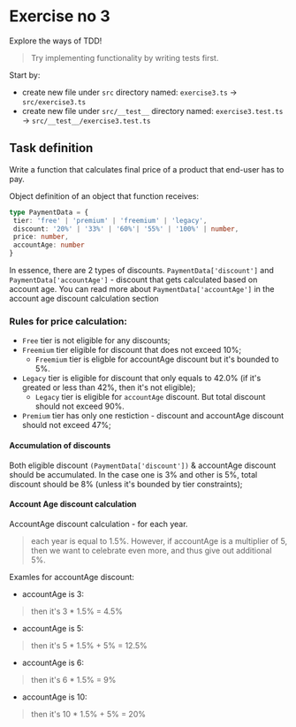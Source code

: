 # Exercise no 3

Explore the ways of TDD!

> Try implementing functionality by writing tests first.

Start by:
- create new file under `src` directory named: `exercise3.ts` -> `src/exercise3.ts`
- create new file under `src/__test__` directory named: `exercise3.test.ts` -> `src/__test__/exercise3.test.ts`

## Task definition

Write a function that calculates final price of a product that end-user has to pay. 

Object definition of an object that function receives:

```typescript
type PaymentData = {
 tier: 'free' | 'premium' | 'freemium' | 'legacy',
 discount: '20%' | '33%' | '60%'| '55%' | '100%' | number,
 price: number,
 accountAge: number
}
```

In essence, there are 2 types of discounts. `PaymentData['discount']` and `PaymentData['accountAge']` - discount that gets calculated based on account age.
You can read more about `PaymentData['accountAge']` in the account age discount calculation section

### Rules for price calculation:

- `Free` tier is not eligible for any discounts;
- `Freemium` tier eligible for discount that does not exceed 10%;
  - `Freemium` tier is eligble for accountAge discount but it's bounded to 5%. 
- `Legacy` tier is eligible for discount that only equals to 42.0% (if it's greated or less than 42%, then it's not eligible);
  - `Legacy` tier is eligible for `accountAge` discount. But total discount should not exceed 90%.
- `Premium` tier has only one restiction - discount and accountAge discount should not exceed 47%;

#### Accumulation of discounts

Both eligible discount `(PaymentData['discount'])` & accountAge discount should be accumulated. In the case one is 3% and other is 5%, total discount should be 8% (unless it's bounded by tier constraints);

#### Account Age discount calculation

AccountAge discount calculation - for each year.

> each year is equal to 1.5%. However, if accountAge is a multiplier of 5, then we want to celebrate even more, and thus give out additional 5%.

Examles for accountAge discount:

- accountAge is 3:
> then it's 3 * 1.5% = 4.5%
- accountAge is 5:
> then it's 5 * 1.5% + 5% = 12.5%
- accountAge is 6:
> then it's 6 * 1.5% = 9%
- accountAge is 10:
> then it's 10 * 1.5% + 5% = 20%
